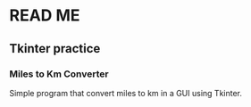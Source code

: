 # READ ME

## Tkinter practice 

### Miles to Km Converter

Simple program that convert miles to km in a GUI using Tkinter.

